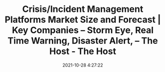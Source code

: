 ---
"title": "Crisis/Incident Management Platforms Market Size and Forecast | Key Companies – Storm Eye, Real Time Warning, Disaster Alert, – The Host - The Host"
"date": "2021-10-28 4:27:22"
"feed_name": "GOOGLENEWSINDUSTRIAL"
"feed_website": "https://news.google.com/search?q=industrial%2Bincident&hl=en-US&gl=US&ceid=US:en"
"feed_rss": "https://news.google.com/rss/search?q=industrial%2Bincident&hl=en-US&gl=US&ceid=US:en"
"link": "https://thehostonline.co.uk/news/61171/crisis-incident-management-platforms-market-size-and-analysis/"
"source": "{'href': 'https://thehostonline.co.uk', 'title': 'The Host'}"
"file": "_posts/2021-1-1-dd50cafbf1f36a83cc48a08d7ca464072186eb13.md"
"accident": "0"
"drilling": "0"
"dead": "0"
"injured": "0"
"arrested": "0"
"place": "unknown place"
"where": "unknown site"
"causes": "unknown"
"place_uri": "unknown place"
---